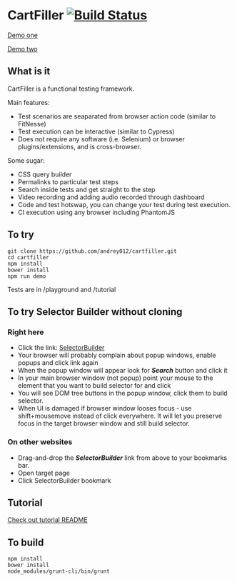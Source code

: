 # CartFiller [![Build Status](https://secure.travis-ci.org/andrey012/cartfiller.svg?branch=master)](https://travis-ci.org/andrey012/cartfiller)

[Demo one](http://andrey012.github.io/cartfiller/dist/#root=..%2Fplayground&job=todoMvcTest&task=0&step=1&slow=1)

[Demo two](https://andrey012.github.io/cartfiller/dist/index.ga.html#root=https%3A%2F%2Fandrey012.github.io%2Fcartfiller%2Fselftest&job=demo&task=0&step=1&slow=1)

## What is it

CartFiller is a functional testing framework.

Main features: 
* Test scenarios are seaparated from browser action code (similar to FitNesse)
* Test execution can be interactive (similar to Cypress)
* Does not require any software (i.e. Selenium) or browser plugins/extensions, and is cross-browser. 

Some sugar: 
* CSS query builder
* Permalinks to particular test steps
* Search inside tests and get straight to the step
* Video recording and adding audio recorded through dashboard
* Code and test hotswap, you can change your test during test execution. 
* CI execution using any browser including PhantomJS

## To try

```
git clone https://github.com/andrey012/cartfiller.git
cd cartfiller 
npm install 
bower install
npm run demo
```

Tests are in /playground and /tutorial

## To try Selector Builder without cloning
### Right here
- Click the link: <a href="(javascript:try{(function(f,d,u,v,i,w,y,p){y=window.open('about:blank','_blank','resizable=1,height=1,width=1,scrollbars=1')||alert('Allow popups and retry');y.eval('var u=\''+u+'\',v=\''+v+'\',d=document,f,p;p=/^\'cartFillerEval\'/;window.addEventListener(\'message\',function(e){if(f)return;try{if(p.test(x=e.data)){f=1;eval(\'(function(){\'+x+\'}).call({cartFillerEval:[\\\'\'+u+\'\\\',2,\\\'https://andrey012.github.io/cartfiller/dist/?cfv1505723763721#root=..%2Fplayground%2FselectorBuilder&job=selectorBuilder\\\',1,,\\\'\\\',\\\'\\\']});\');}}catch(e){alert(e);}},true);i=d.createElement(\'iframe\');d.getElementsByTagName(\'body\')[0].appendChild(i);i.contentWindow.location.href=u+v+\'?\'+(new Date()).getTime();setTimeout(function(){if(!f)alert(\'error\');},5000);');})(0,document,'https://andrey012.github.io/cartfiller/dist','/i.htm');}catch(e){alert(e);})">SelectorBuilder</a>
- Your browser will probably complain about popup windows, enable popups and click link again
- When the popup window will appear look for ***Search*** button and click it
- In your main browser window (not popup) point your mouse to the element that you want to build selector for and click
- You will see DOM tree buttons in the popup window, click them to build selector.
- When UI is damaged if browser window looses focus - use shift+mousemove instead of click everywhere. It will let you preserve focus in the target browser window and still build selector.

### On other websites
- Drag-and-drop the ***SelectorBuilder*** link from above to your bookmarks bar.
- Open target page
- Click SelectorBuilder bookmark 

## Tutorial

[Check out tutorial README](tutorial)

## To build

```
npm install
bower install
node_modules/grunt-cli/bin/grunt
```


